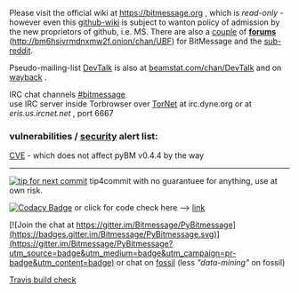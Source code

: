 Please visit the official wiki at https://bitmessage.org , which is _read-only_ - however even this [github-wiki](https://web.archive.org/web/20180723015028/https://github.com/Bitmessage/PyBitmessage/wiki) is subject to wanton policy of admission by the new proprietors of github, i.e. MS. There are also a [couple](http://mx.forum.cool/viewforum.php?id=6) of **[forums](http://bitmessage.mybb.im)** (http://bm6hsivrmdnxmw2f.onion/chan/UBF) for BitMessage and the [sub-reddit](https://www.reddit.com/r/bitmessage/).

Pseudo-mailing-list [DevTalk](https://beamstat.com/broadcast/BM-2cW1UnsN4qc2TgLKpx8oxxeaxcSbs8CCLm) is also at [beamstat.com/chan/DevTalk](https://beamstat.com/chan/DevTalk) and on [wayback](http://web.archive.org/web/20180723020825/https://bm6hsivrmdnxmw2f.onion.to/chan/DevTalk/78f88cb295fa0776e0818d3ab414d1635f4566a3b8c4f3da58a0ec61159fb19c) .

IRC chat channels [#bitmessage](http://irc.netsplit.de/channels/?chat=bitmessage)  
use IRC server inside Torbrowser over [TorNet](https://irc.dyne.org/?channels=bitmessage) at irc.dyne.org or at _eris.us.ircnet.net_  , port 6667

### vulnerabilities / [security](https://github.com/Bitmessage/PyBitmessage/issues?q=is%3Aissue+is%3Aopen+label%3Asecurity) alert list: 
[CVE](https://cve.mitre.org/cgi-bin/cvename.cgi?name=CVE-2018-1000070) - which does not affect pyBM v0.4.4 by the way


***
[![tip for next commit](https://tip4commit.com/projects/226.svg)](https://tip4commit.com/github/Bitmessage/PyBitmessage) tip4commit with no guarantuee for anything, use at own risk.

[![Codacy Badge](https://api.codacy.com/project/badge/Grade/f82b652a646d4ab784ce06ba2bf275bb)](https://www.codacy.com/app/sigoa/PyBitmessage_2?utm_source=github.com&amp;utm_medium=referral&amp;utm_content=Bitmessage/PyBitmessage&amp;utm_campaign=Badge_Grade)   or click for code check here --> [link](https://app.codacy.com/app/PeterSurda/PyBitmessage/dashboard)            

[![Join the chat at https://gitter.im/Bitmessage/PyBitmessage](https://badges.gitter.im/Bitmessage/PyBitmessage.svg)](https://gitter.im/Bitmessage/PyBitmessage?utm_source=badge&utm_medium=badge&utm_campaign=pr-badge&utm_content=badge) or chat on [fossil](http://fossilrepos.sourceforge.net/srv.fsl/450/wiki?name=discussion_page) (less _"data-mining"_ on fossil)

[Travis build check](https://travis-ci.org/Bitmessage/PyBitmessage)